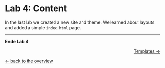 # Lab 4: Content

In the last lab we created a new site and theme. We learned about layouts and added a simple `index.html` page.



---

**Ende Lab 4**

<p width="100px" align="right"><a href="05_templates.md">Templates →</a></p>

[← back to the overview](../README.md)
